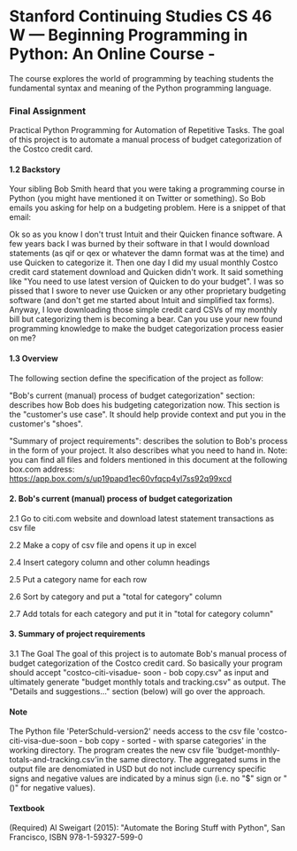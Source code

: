 # Stanford Continuing Studies CS 46 W — Beginning Programming in Python: An Online Course -
The course explores the world of programming by teaching students the fundamental syntax and meaning of the Python programming language.

### Final Assignment ###
Practical Python Programming for Automation of Repetitive Tasks. 
The goal of this project is to automate a manual process of budget categorization
of the Costco credit card.  

#### 1.2 Backstory ####
Your sibling Bob Smith heard that you were taking a programming course in Python
(you might have mentioned it on Twitter or something). So Bob emails you asking for
help on a budgeting problem. Here is a snippet of that email:

Ok so as you know I don't trust Intuit and their Quicken finance software. A few years
back I was burned by their software in that I would download statements (as qif or qex
or whatever the damn format was at the time) and use Quicken to categorize it. Then
one day I did my usual monthly Costco credit card statement download and Quicken
didn't work. It said something like "You need to use latest version of Quicken to do your
budget". I was so pissed that I swore to never use Quicken or any other proprietary
budgeting software (and don't get me started about Intuit and simplified tax forms).
Anyway, I love downloading those simple credit card CSVs of my monthly bill but
categorizing them is becoming a bear. Can you use your new found programming
knowledge to make the budget categorization process easier on me?

#### 1.3 Overview ####
The following section define the specification of the project as follow:

"Bob's current (manual) process of budget categorization" section: describes how Bob
does his budgeting categorization now. This section is the "customer's use case". It
should help provide context and put you in the customer's "shoes".

"Summary of project requirements": describes the solution to Bob's process in the form
of your project. It also describes what you need to hand in.
Note: you can find all files and folders mentioned in this document at the following
box.com address: https://app.box.com/s/up19papd1ec60vfqcp4yl7ss92q99xcd


#### 2. Bob's current (manual) process of budget categorization ####

2.1 Go to citi.com website and download latest statement transactions as csv file

2.2 Make a copy of csv file and opens it up in excel

2.4 Insert category column and other column headings

2.5 Put a category name for each row

2.6 Sort by category and put a "total for category" column

2.7 Add totals for each category and put it in "total for category column"


#### 3. Summary of project requirements ####
3.1 The Goal
The goal of this project is to automate Bob's manual process of budget categorization
of the Costco credit card. So basically your program should accept "costco-citi-visadue-
soon - bob copy.csv" as input and ultimately generate "budget monthly totals and
tracking.csv" as output. The "Details and suggestions..." section (below) will go over
the approach.

#### Note ####
The Python file 'PeterSchuld-version2' needs access to the csv file 'costco-citi-visa-due-soon - bob copy - sorted - with sparse categories' in the working directory. The program creates the new csv file 'budget-monthly-totals-and-tracking.csv'in the same directory. The aggregated sums in the output file are denomiated in USD but do not include currency specific signs and negative values are indicated by a minus sign (i.e. no "$" sign or "()" for negative values).

#### Textbook ####
(Required) Al Sweigart (2015): "Automate the Boring Stuff with Python", San Francisco, ISBN 978-1-59327-599-0 
